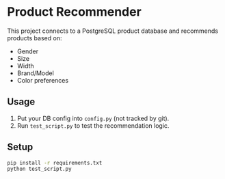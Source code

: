 # Product Recommender

This project connects to a PostgreSQL product database and recommends products based on:
- Gender
- Size
- Width
- Brand/Model
- Color preferences

## Usage

1. Put your DB config into `config.py` (not tracked by git).
2. Run `test_script.py` to test the recommendation logic.

## Setup

```bash
pip install -r requirements.txt
python test_script.py
